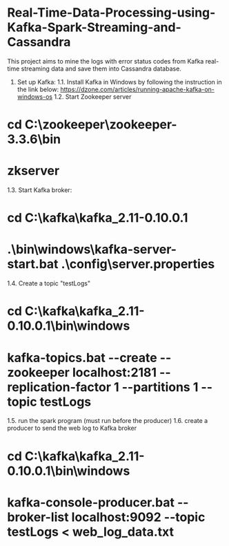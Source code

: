 # Real-Time-Data-Processing-using-Kafka-Spark-Streaming-and-Cassandra
This project aims to mine the logs with error status codes from Kafka real-time streaming data and save them into Cassandra database.

1. Set up Kafka: 
1.1. Install Kafka in Windows by following the instruction in the link below:
https://dzone.com/articles/running-apache-kafka-on-windows-os
1.2. Start Zookeeper server
 # cd C:\zookeeper\zookeeper-3.3.6\bin
 # zkserver
1.3. Start Kafka broker:
 # cd C:\kafka\kafka_2.11-0.10.0.1
 # .\bin\windows\kafka-server-start.bat .\config\server.properties
1.4. Create a topic "testLogs"
 # cd C:\kafka\kafka_2.11-0.10.0.1\bin\windows
 # kafka-topics.bat --create --zookeeper localhost:2181 --replication-factor 1 --partitions 1 --topic testLogs
1.5. run the spark program (must run before the producer)
1.6. create a producer to send the web log to Kafka broker
 # cd C:\kafka\kafka_2.11-0.10.0.1\bin\windows
 # kafka-console-producer.bat --broker-list localhost:9092 --topic testLogs < web_log_data.txt


